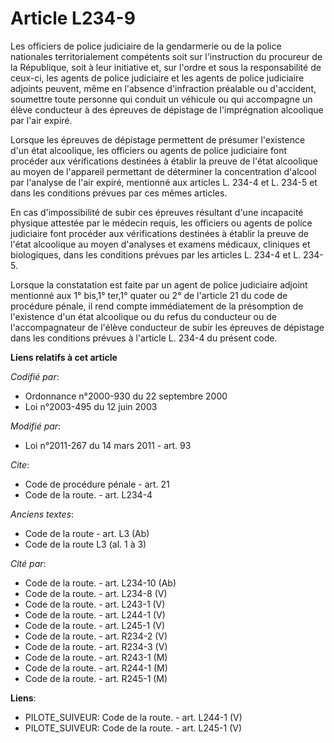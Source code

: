 # Article L234-9

Les officiers de police judiciaire de la gendarmerie ou de la police nationales territorialement compétents soit sur
l'instruction du procureur de la République, soit à leur initiative et, sur l'ordre et sous la responsabilité de ceux-ci, les
agents de police judiciaire et les agents de police judiciaire adjoints peuvent, même en l'absence d'infraction préalable ou
d'accident, soumettre toute personne qui conduit un véhicule ou qui accompagne un élève conducteur à des épreuves de
dépistage de l'imprégnation alcoolique par l'air expiré. 

Lorsque les épreuves de dépistage permettent de présumer l'existence d'un état alcoolique, les officiers ou agents de police
judiciaire font procéder aux vérifications destinées à établir la preuve de l'état alcoolique au moyen de l'appareil
permettant de déterminer la concentration d'alcool par l'analyse de l'air expiré, mentionné aux articles L. 234-4 et L. 234-5
et dans les conditions prévues par ces mêmes articles. 

En cas d'impossibilité de subir ces épreuves résultant d'une incapacité physique attestée par le médecin requis, les
officiers ou agents de police judiciaire font procéder aux vérifications destinées à établir la preuve de l'état alcoolique
au moyen d'analyses et examens médicaux, cliniques et biologiques, dans les conditions prévues par les articles L. 234-4 et
L. 234-5. 

Lorsque la constatation est faite par un agent de police judiciaire adjoint mentionné aux 1° bis,1° ter,1° quater ou 2° de
l'article 21 du code de procédure pénale, il rend compte immédiatement de la présomption de l'existence d'un état alcoolique
ou du refus du conducteur ou de l'accompagnateur de l'élève conducteur de subir les épreuves de dépistage dans les conditions
prévues à l'article L. 234-4 du présent code.

**Liens relatifs à cet article**

_Codifié par_:

  - Ordonnance n°2000-930 du 22 septembre 2000
  - Loi n°2003-495 du 12 juin 2003

_Modifié par_:

  - Loi n°2011-267 du 14 mars 2011 - art. 93

_Cite_:

  - Code de procédure pénale - art. 21
  - Code de la route. - art. L234-4

_Anciens textes_:

  - Code de la route - art. L3 (Ab)
  - Code de la route L3 (al. 1 à 3)

_Cité par_:

  - Code de la route. - art. L234-10 (Ab)
  - Code de la route. - art. L234-8 (V)
  - Code de la route. - art. L243-1 (V)
  - Code de la route. - art. L244-1 (V)
  - Code de la route. - art. L245-1 (V)
  - Code de la route. - art. R234-2 (V)
  - Code de la route. - art. R234-3 (V)
  - Code de la route. - art. R243-1 (M)
  - Code de la route. - art. R244-1 (M)
  - Code de la route. - art. R245-1 (M)

**Liens**:

  - PILOTE_SUIVEUR: Code de la route. - art. L244-1 (V)
  - PILOTE_SUIVEUR: Code de la route. - art. L245-1 (V)
